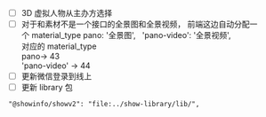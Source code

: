 - [ ] 3D 虚拟人物从主办方选择
- [ ] 对于和素材不是一个接口的全景图和全景视频， 前端这边自动分配一个 material_type  pano: '全景图',    'pano-video': '全景视频',  
对应的 material_type  
pano-> 43  
'pano-video' -> 44
- [ ] 更新微信登录到线上
- [ ] 更新 library 包

```
"@showinfo/showv2": "file:../show-library/lib/",
```